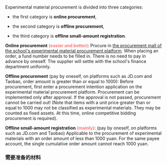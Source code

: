 Experimental material procurement is divided into three categories: 
- the first category is **online procurement**, 

- the second category is **offline procurement**, 

- the third category is **offline small-amount registration**.

**Online procurement** <span style="font-weight:bold; color:rgb(254, 118, 120)">(easier and better)</span>: Procure in [the procurement mall of the school's experimental material procurement platform](https://www.rjmart.cn/). When placing an order, a fund number needs to be filled in. There is no need to pay in advance by oneself. The supplier will settle with the school's finance department uniformly.

**Offline procurement** (pay by oneself, on platforms such as JD.com and Taobao, order amount is greater than or equal to 1000): Before procurement, first enter a procurement intention application on the experimental material procurement platform. Procurement can be implemented only after approval. If the approval is not passed, procurement cannot be carried out! (Note that items with a unit price greater than or equal to 1000 may not be classified as experimental materials. They may be counted as fixed assets. At this time, online competitive bidding procurement is required).

**Offline small-amount registration** <span style="font-weight:bold; color:rgb(254, 118, 120)">(mainly)</span>: (pay by oneself, on platforms such as JD.com and Taobao) Applicable to the procurement of experimental materials with an order amount of less than 1000 yuan. For the same payee account, the single cumulative order amount cannot reach 1000 yuan.

### 需要准备的材料

